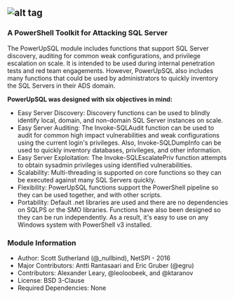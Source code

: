 ## ![alt tag](https://github.com/NetSPI/PowerUpSQL/blob/master/images/powerupsql-large.png)
### A PowerShell Toolkit for Attacking SQL Server

The PowerUpSQL module includes functions that support SQL Server discovery, auditing for common weak configurations, and privilege escalation on scale.  It is intended to be used during internal penetration tests and red team engagements. However, PowerUpSQL also includes many functions that could be used by administrators to quickly inventory the SQL Servers in their ADS domain.

**PowerUpSQL was designed with six objectives in mind:**
* Easy Server Discovery: Discovery functions can be used to blindly identify local, domain, and non-domain SQL Server instances on scale.
* Easy Server Auditing: The Invoke-SQLAudit function can be used to audit for common high impact vulnerabilities and weak configurations using the current login's privileges.  Also, Invoke-SQLDumpInfo can be used to quickly inventory databases, privileges, and other information.
* Easy Server Exploitation: The Invoke-SQLEscalatePriv function attempts to obtain sysadmin privileges using identified vulnerabilities. 
* Scalability: Multi-threading is supported on core functions so they can be executed against many SQL Servers quickly.
* Flexibility: PowerUpSQL functions support the PowerShell pipeline so they can be used together, and with other scripts.
* Portability: Default .net libraries are used and there are no dependencies on SQLPS or the SMO libraries. Functions have also been designed so they can be run independently. As a result, it's easy to use on any Windows system with PowerShell v3 installed.


### Module Information
* Author: Scott Sutherland (@_nullbind), NetSPI - 2016
* Major Contributors: Antti Rantasaari and Eric Gruber (@egru)
* Contributors: Alexander Leary, @leoloobeek, and @ktaranov
* License: BSD 3-Clause
* Required Dependencies: None
